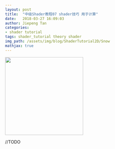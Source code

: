 ```yaml
---
layout: post
title:  "中级Shader教程07 shader技巧 用于计算"
date:   2018-03-27 16:09:03
author: Jiepeng Tan
categories: 
- shader tutorial
tags: shader_tutorial theory shader
img_path: /assets/img/blog/ShaderTutorial2D/Snow
mathjax: true
---
```

 
<img src="http://127.0.0.1:4000/assets/img/blog/JobSys/Animation 9.gif" width="256">
 
//TODO 

